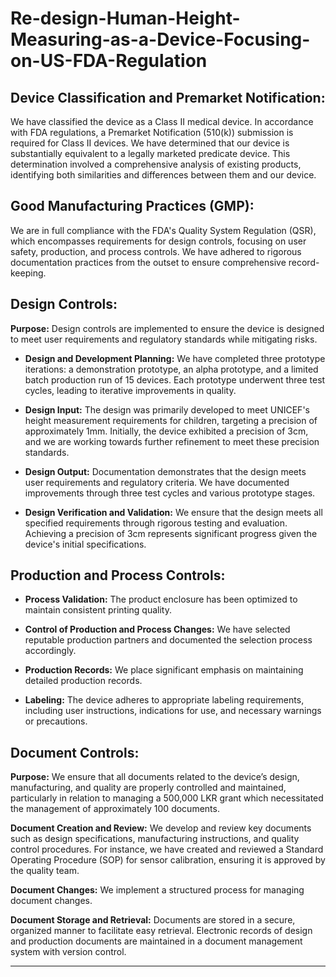 # Re-design-Human-Height-Measuring-as-a-Device-Focusing-on-US-FDA-Regulation


## **Device Classification and Premarket Notification:**

We have classified the device as a Class II medical device. In accordance with FDA regulations, a Premarket Notification (510(k)) submission is required for Class II devices. We have determined that our device is substantially equivalent to a legally marketed predicate device. This determination involved a comprehensive analysis of existing products, identifying both similarities and differences between them and our device.

## **Good Manufacturing Practices (GMP):**

We are in full compliance with the FDA's Quality System Regulation (QSR), which encompasses requirements for design controls, focusing on user safety, production, and process controls. We have adhered to rigorous documentation practices from the outset to ensure comprehensive record-keeping.

## **Design Controls:**

**Purpose:** Design controls are implemented to ensure the device is designed to meet user requirements and regulatory standards while mitigating risks.


- **Design and Development Planning:** We have completed three prototype iterations: a demonstration prototype, an alpha prototype, and a limited batch production run of 15 devices. Each prototype underwent three test cycles, leading to iterative improvements in quality.
  
- **Design Input:** The design was primarily developed to meet UNICEF's height measurement requirements for children, targeting a precision of approximately 1mm. Initially, the device exhibited a precision of 3cm, and we are working towards further refinement to meet these precision standards.
  
- **Design Output:** Documentation demonstrates that the design meets user requirements and regulatory criteria. We have documented improvements through three test cycles and various prototype stages.

- **Design Verification and Validation:** We ensure that the design meets all specified requirements through rigorous testing and evaluation. Achieving a precision of 3cm represents significant progress given the device's initial specifications.

## **Production and Process Controls:**

- **Process Validation:** The product enclosure has been optimized to maintain consistent printing quality.
  
- **Control of Production and Process Changes:** We have selected reputable production partners and documented the selection process accordingly.
  
- **Production Records:** We place significant emphasis on maintaining detailed production records.

- **Labeling:** The device adheres to appropriate labeling requirements, including user instructions, indications for use, and necessary warnings or precautions.

## **Document Controls:**

**Purpose:** We ensure that all documents related to the device’s design, manufacturing, and quality are properly controlled and maintained, particularly in relation to managing a 500,000 LKR grant which necessitated the management of approximately 100 documents.

**Document Creation and Review:** We develop and review key documents such as design specifications, manufacturing instructions, and quality control procedures. For instance, we have created and reviewed a Standard Operating Procedure (SOP) for sensor calibration, ensuring it is approved by the quality team.

**Document Changes:** We implement a structured process for managing document changes. 

**Document Storage and Retrieval:** Documents are stored in a secure, organized manner to facilitate easy retrieval. Electronic records of design and production documents are maintained in a document management system with version control.

---

